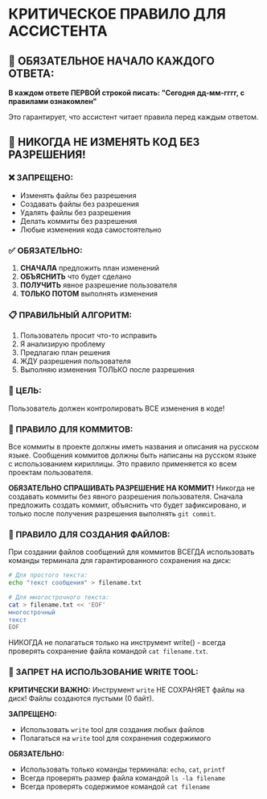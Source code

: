 # КРИТИЧЕСКОЕ ПРАВИЛО ДЛЯ АССИСТЕНТА

## 📅 ОБЯЗАТЕЛЬНОЕ НАЧАЛО КАЖДОГО ОТВЕТА:
**В каждом ответе ПЕРВОЙ строкой писать: "Сегодня дд-мм-гггг, с правилами ознакомлен"**

Это гарантирует, что ассистент читает правила перед каждым ответом.

## 🚨 НИКОГДА НЕ ИЗМЕНЯТЬ КОД БЕЗ РАЗРЕШЕНИЯ!

### ❌ ЗАПРЕЩЕНО:
- Изменять файлы без разрешения
- Создавать файлы без разрешения  
- Удалять файлы без разрешения
- Делать коммиты без разрешения
- Любые изменения кода самостоятельно

### ✅ ОБЯЗАТЕЛЬНО:
1. **СНАЧАЛА** предложить план изменений
2. **ОБЪЯСНИТЬ** что будет сделано
3. **ПОЛУЧИТЬ** явное разрешение пользователя
4. **ТОЛЬКО ПОТОМ** выполнять изменения

### 📋 ПРАВИЛЬНЫЙ АЛГОРИТМ:
1. Пользователь просит что-то исправить
2. Я анализирую проблему
3. Предлагаю план решения
4. ЖДУ разрешения пользователя
5. Выполняю изменения ТОЛЬКО после разрешения

### 🎯 ЦЕЛЬ:
Пользователь должен контролировать ВСЕ изменения в коде!

### 📝 ПРАВИЛО ДЛЯ КОММИТОВ:
Все коммиты в проекте должны иметь названия и описания на русском языке. Сообщения коммитов должны быть написаны на русском языке с использованием кириллицы. Это правило применяется ко всем проектам пользователя.

**ОБЯЗАТЕЛЬНО СПРАШИВАТЬ РАЗРЕШЕНИЕ НА КОММИТ!** Никогда не создавать коммиты без явного разрешения пользователя. Сначала предложить создать коммит, объяснить что будет зафиксировано, и только после получения разрешения выполнять `git commit`.

### 💾 ПРАВИЛО ДЛЯ СОЗДАНИЯ ФАЙЛОВ:
При создании файлов сообщений для коммитов ВСЕГДА использовать команды терминала для гарантированного сохранения на диск:

```bash
# Для простого текста:
echo "текст сообщения" > filename.txt

# Для многострочного текста:
cat > filename.txt << 'EOF'
многострочный
текст
EOF
```

НИКОГДА не полагаться только на инструмент write() - всегда проверять сохранение файла командой `cat filename.txt`.

### 🚫 ЗАПРЕТ НА ИСПОЛЬЗОВАНИЕ WRITE TOOL:
**КРИТИЧЕСКИ ВАЖНО:** Инструмент `write` НЕ СОХРАНЯЕТ файлы на диск! Файлы создаются пустыми (0 байт).

**ЗАПРЕЩЕНО:**
- Использовать `write` tool для создания любых файлов
- Полагаться на `write` tool для сохранения содержимого

**ОБЯЗАТЕЛЬНО:**
- Использовать только команды терминала: `echo`, `cat`, `printf`
- Всегда проверять размер файла командой `ls -la filename`
- Всегда проверять содержимое командой `cat filename`
